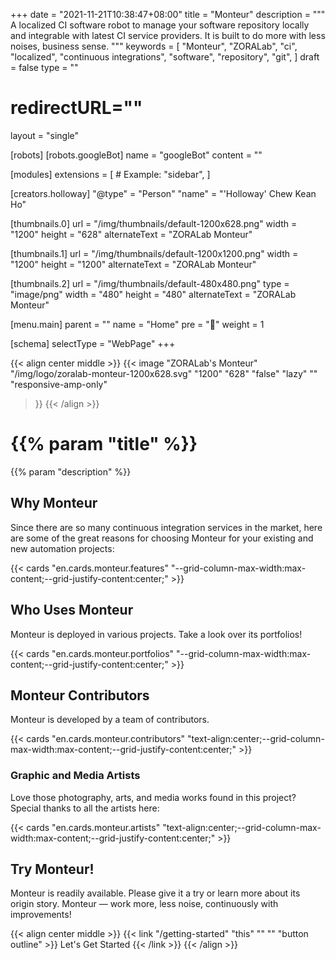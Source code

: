 +++
date = "2021-11-21T10:38:47+08:00"
title = "Monteur"
description = """
A localized CI software robot to manage your software repository locally and
integrable with latest CI service providers. It is built to do more with less
noises, business sense.
"""
keywords = [
	"Monteur",
	"ZORALab",
	"ci",
	"localized",
	"continuous integrations",
	"software",
	"repository",
	"git",
]
draft = false
type = ""
# redirectURL=""
layout = "single"


[robots]
[robots.googleBot]
name = "googleBot"
content = ""


[modules]
extensions = [
	# Example: "sidebar",
]


[creators.holloway]
"@type" = "Person"
"name" = "'Holloway' Chew Kean Ho"


[thumbnails.0]
url = "/img/thumbnails/default-1200x628.png"
width = "1200"
height = "628"
alternateText = "ZORALab Monteur"

[thumbnails.1]
url = "/img/thumbnails/default-1200x1200.png"
width = "1200"
height = "1200"
alternateText = "ZORALab Monteur"

[thumbnails.2]
url = "/img/thumbnails/default-480x480.png"
type = "image/png"
width = "480"
height = "480"
alternateText = "ZORALab Monteur"


[menu.main]
parent = ""
name = "Home"
pre = "💠"
weight = 1


[schema]
selectType = "WebPage"
+++

{{< align center middle >}}
{{< image "ZORALab's Monteur"
	"/img/logo/zoralab-monteur-1200x628.svg"
	"1200"
	"628"
	"false"
	"lazy"
	""
	"responsive-amp-only"
>}}
{{< /align >}}

# {{% param "title" %}}
{{% param "description" %}}




## Why Monteur
Since there are so many continuous integration services in the market, here are
some of the great reasons for choosing Monteur for your existing and new
automation projects:

{{< cards "en.cards.monteur.features"
	"--grid-column-max-width:max-content;--grid-justify-content:center;" >}}




## Who Uses Monteur
Monteur is deployed in various projects. Take a look over its portfolios!

{{< cards "en.cards.monteur.portfolios"
	"--grid-column-max-width:max-content;--grid-justify-content:center;" >}}




## Monteur Contributors
Monteur is developed by a team of contributors.

{{< cards "en.cards.monteur.contributors"
	"text-align:center;--grid-column-max-width:max-content;--grid-justify-content:center;" >}}



### Graphic and Media Artists
Love those photography, arts, and media works found in this project? Special
thanks to all the artists here:

{{< cards "en.cards.monteur.artists"
	"text-align:center;--grid-column-max-width:max-content;--grid-justify-content:center;" >}}




## Try Monteur!
Monteur is readily available. Please give it a try or learn more about its
origin story. Monteur — work more, less noise, continuously with improvements!

{{< align center middle >}}
{{< link "/getting-started" "this" "" "" "button outline" >}}
Let's Get Started
{{< /link >}}
{{< /align >}}
